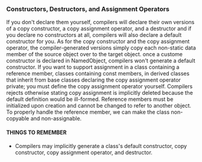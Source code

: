  ###  Constructors, Destructors, and Assignment Operators

 If you don't declare them yourself, compilers will declare their own versions of a copy constructor, a copy assignment operator, and a destructor and if you declare no constructors at all, compilers will also declare a default constructor for you.
 As for the copy constructor and the copy assignment operator, the compiler-generated versions simply copy each non-static data member of the source object over to the target object.
 once a custome constructor is declared in NamedObject, compilers won't generate a default constructor.
 If you want to support assignment in a class containing a reference member, classes containing const members, in derived classes that inherit from base classes declaring the copy assignment operator private; you must define the copy assignment operator yourself. Compilers rejects otherwise stating copy assignment is implicitly deleted because the default definition would be ill-formed. Reference members must be initialized upon creation and cannot be changed to refer to another object. To properly handle the reference member, we can make the class non-copyable and non-assignable.

#### THINGS TO REMEMBER
* Compilers may implicitly generate a class's default constructor, copy constructor, copy assignment operator, and destructor.